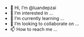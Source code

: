- 👋 Hi, I’m @luandepzai
- 👀 I’m interested in ...
- 🌱 I’m currently learning ...
- 💞️ I’m looking to collaborate on ...
- 📫 How to reach me ...

<!---
luandepzai/luandepzai is a ✨ special ✨ repository because its `README.md` (this file) appears on your GitHub profile.
You can click the Preview link to take a look at your changes.
--->
